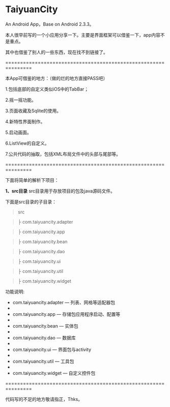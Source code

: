 TaiyuanCity
===========

An Android App，Base on Android 2.3.3。

本人很早前写的一个小应用分享一下。主要是界面框架可以借鉴一下，app内容不是重点。

其中也借鉴了别人的一些东西，现在找不到链接了。

===============================================================

本App可借鉴的地方：（做的烂的地方直接PASS吧）

1.包括底部的自定义类似iOS中的TabBar；

2.摇一摇功能。

3.页面收藏及Sqlite的使用。

4.新特性界面制作。

5.启动画面。

6.ListView的自定义。

7.公共代码的抽取，包括XML布局文件中的头部与尾部等。

===============================================================



下面将简单的解析下项目：

**1、src目录**
src目录用于存放项目的包及java源码文件。

下面是src目录的子目录：
> src

> ├ com.taiyuancity.adapter

> ├ com.taiyuancity.app

> ├ com.taiyuancity.bean

> ├ com.taiyuancity.dao

> ├ com.taiyuancity.ui

> ├ com.taiyuancity.util

> ├ com.taiyuancity.widget


功能说明:
- com.taiyuancity.adapter — 列表、网格等适配器包
- 
- com.taiyuancity.app — 存储包应用程序启动、配置等
- 
- com.taiyuancity.bean — 实体包
- 
- com.taiyuancity.dao — 数据库
- 
- com.taiyuancity.ui — 界面包与activity
- 
- com.taiyuancity.util — 工具包
- 
- com.taiyuancity.widget — 自定义控件包


===============================================================


代码写的不足的地方敬请指正，Thks。
